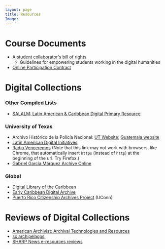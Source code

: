 ```yaml
---
layout: page
title: Resources
Image:
---
```


# Course Documents
* [A student collaborator's bill of rights](https://cdh.ucla.edu/news/a-student-collaborators-bill-of-rights/)
	* Guidelines for empowering students working in the digital humanities
* [Online Participation Contract](../../pdf/OnlineParticipationContract.pdf)

# Digital Collections
### Other Compiled Lists
* [SALALM: Latin American & Caribbean Digital Primary Resource](https://salalm.org/collection-development-resources/digital-primary-resources/)

### University of Texas
* Archivo Hist&oacute;rico de la Polic&iacute;a Nacional: [UT Website](http://ahpn.lib.utexas.edu/); [Guatemala website](http://archivohistoricopn.org/)  
* [Latin American Digital Initiatives](https://ladi.lib.utexas.edu/)  
* [Radio Venceremos](av.lib.utexas.edu/index.php?title=Category:Radio_Venceremos) (Note that this link may not work with browsers, like Chrome, that automatically insert `https` (instead of `http`) at the beginning of the url. Try Firefox.)  
* [Gabriel Garc&iacute;a M&aacute;rquez Archive Online](https://hrc.contentdm.oclc.org/digital/collection/p15878coll51/)  

### Global
* [Digital Library of the Caribbean](http://www.dloc.com/)
* [Early Caribbean Digital Archive](https://ecda.northeastern.edu/)
* [Puerto Rico Citizenship Archives Project](https://scholarscollaborative.org/PuertoRico/) (UConn) 

# Reviews of Digital Collections
* [American Archivist: Archival Technologies and Resources](https://www2.archivists.org/american-archivist-reviews/tech-and-resources)
* [sx archipelagos](http://www.smallaxe.net/sxarchipelagos/)
* [SHARP News e-resources reviews](http://www.sharpweb.org/sharpnews/category/e-resource/)
